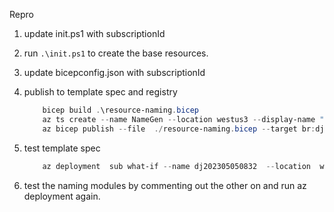 Repro
1. update init.ps1 with subscriptionId
1. run `.\init.ps1` to create the base resources.
1. update bicepconfig.json with subscriptionId
1. publish to template spec and registry

    ```powershell
        bicep build .\resource-naming.bicep     
        az ts create --name NameGen --location westus3 --display-name "Resource Name Generator" --version 'v1.0' --template-file "resource-naming.json"
        az bicep publish --file  ./resource-naming.bicep --target br:djacr01.azurecr.io/bicep/modules/name-gen:v1.0
    ```
    
1. test template spec

    ```powershell
        az deployment  sub what-if --name dj202305050832  --location  westus3 --template-file main.bicep --parameters ppe.parameters.json --verbose --debug
    ```
    
1. test the naming modules by commenting out the other on and run az deployment again.